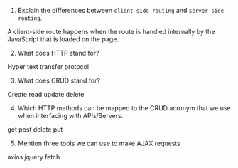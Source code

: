 1.  Explain the differences between `client-side routing` and `server-side routing`. 

A client-side route happens when the route is handled internally by the JavaScript that is loaded on the page. 

2.  What does HTTP stand for? 

Hyper text transfer protocol

3.  What does CRUD stand for?

Create read update delete

4.  Which HTTP methods can be mapped to the CRUD acronym that we use when interfacing with APIs/Servers.

get post delete put

5.  Mention three tools we can use to make AJAX requests

axios jquery fetch
